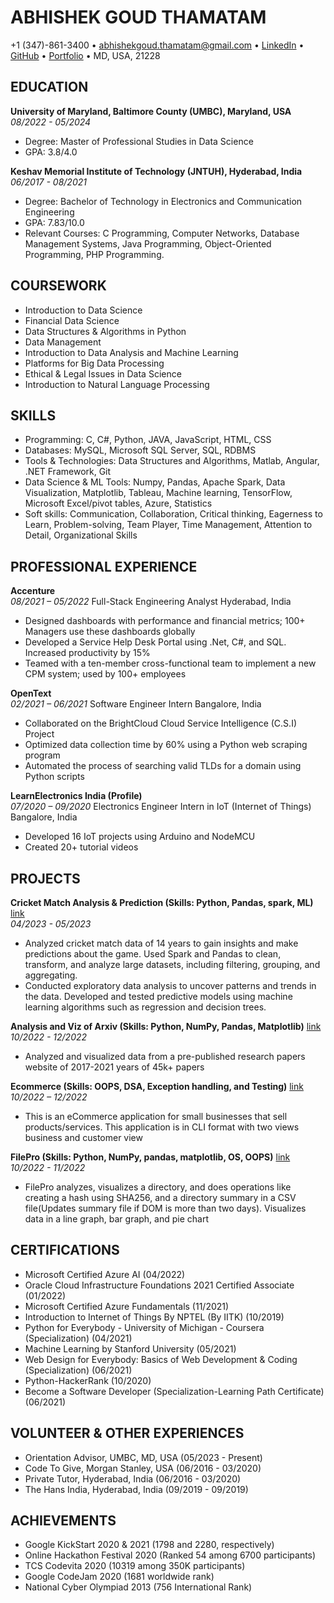 
# ABHISHEK GOUD THAMATAM
+1 (347)-861-3400 • abhishekgoud.thamatam@gmail.com • [LinkedIn](https://www.linkedin.com/in/t-abhishek-goud/) • [GitHub](https://github.com/abhishekgoud23) • [Portfolio](https://abhishekgoud23.github.io/abhishekthamatam.github.io/) • MD, USA, 21228


## EDUCATION
**University of Maryland, Baltimore County (UMBC), Maryland, USA**          
*08/2022 - 05/2024*
- Degree: Master of Professional Studies in Data Science
- GPA: 3.8/4.0

**Keshav Memorial Institute of Technology (JNTUH), Hyderabad, India**          
*06/2017 - 08/2021*
- Degree: Bachelor of Technology in Electronics and Communication Engineering
- GPA: 7.83/10.0
- Relevant Courses: C Programming, Computer Networks, Database Management Systems, Java Programming, Object-Oriented Programming, PHP Programming.

## COURSEWORK
- Introduction to Data Science
- Financial Data Science
- Data Structures & Algorithms in Python
- Data Management
- Introduction to Data Analysis and Machine Learning
- Platforms for Big Data Processing
- Ethical & Legal Issues in Data Science
- Introduction to Natural Language Processing

## SKILLS
- Programming: C, C#, Python, JAVA, JavaScript, HTML, CSS
- Databases: MySQL, Microsoft SQL Server, SQL, RDBMS
- Tools & Technologies: Data Structures and Algorithms, Matlab, Angular, .NET Framework, Git
- Data Science & ML Tools: Numpy, Pandas, Apache Spark, Data Visualization, Matplotlib, Tableau, Machine learning, TensorFlow, Microsoft Excel/pivot tables, Azure, Statistics
- Soft skills: Communication, Collaboration, Critical thinking, Eagerness to Learn, Problem-solving, Team Player, Time Management, Attention to Detail, Organizational Skills

## PROFESSIONAL EXPERIENCE
**Accenture**          
*08/2021 – 05/2022*
Full-Stack Engineering Analyst                                        Hyderabad, India
- Designed dashboards with performance and financial metrics; 100+ Managers use these dashboards globally
- Developed a Service Help Desk Portal using .Net, C#, and SQL. Increased productivity by 15%
- Teamed with a ten-member cross-functional team to implement a new CPM system; used by 100+ employees

**OpenText**          
*02/2021 – 06/2021*
Software Engineer Intern                                              Bangalore, India
- Collaborated on the BrightCloud Cloud Service Intelligence (C.S.I) Project
- Optimized data collection time by 60% using a Python web scraping program
- Automated the process of searching valid TLDs for a domain using Python scripts

**LearnElectronics India (Profile)**          
*07/2020 – 09/2020*
Electronics Engineer Intern in IoT (Internet of Things)               Bangalore, India
- Developed 16 IoT projects using Arduino and NodeMCU
- Created 20+ tutorial videos

## PROJECTS
**Cricket Match Analysis & Prediction (Skills: Python, Pandas, spark, ML)** [link](https://github.com/abhishekgoud23/Match-prediction-and-analysis)         
*04/2023 - 05/2023*
- Analyzed cricket match data of 14 years to gain insights and make predictions about the game. Used Spark and Pandas to clean, transform, and analyze large datasets, including filtering, grouping, and aggregating.
- Conducted exploratory data analysis to uncover patterns and trends in the data. Developed and tested predictive models using machine learning algorithms such as regression and decision trees.


**Analysis and Viz of Arxiv (Skills: Python, NumPy, Pandas, Matplotlib)** [link](https://github.com/abhishekgoud23/Python-Projects/tree/main/Analysis%20and%20Viz%20of%20Arxiv)                  
*10/2022 - 12/2022*
- Analyzed and visualized data from a pre-published research papers website of 2017-2021 years of 45k+ papers

**Ecommerce (Skills: OOPS, DSA, Exception handling, and Testing)** [link](https://github.com/abhishekgoud23/Python-Projects/tree/main/Ecommerce)                  
*10/2022 – 12/2022*
- This is an eCommerce application for small businesses that sell products/services. This application is in CLI format with two views business and customer view 

**FilePro (Skills: Python, NumPy, pandas, matplotlib, OS, OOPS)**  [link](https://github.com/abhishekgoud23/Python-Projects/tree/main/FilePro)                 
*10/2022 - 11/2022*
- FilePro analyzes, visualizes a directory, and does operations like creating a hash using SHA256, and a directory summary in a CSV file(Updates summary file if DOM is more than two days). Visualizes data in a line graph, bar graph, and pie chart  
## CERTIFICATIONS
- Microsoft Certified Azure AI (04/2022)
- Oracle Cloud Infrastructure Foundations 2021 Certified Associate (01/2022)
- Microsoft Certified Azure Fundamentals (11/2021)
- Introduction to Internet of Things By NPTEL (By IITK) (10/2019)
- Python for Everybody - University of Michigan - Coursera (Specialization) (04/2021)
- Machine Learning by Stanford University (05/2021)
- Web Design for Everybody: Basics of Web Development & Coding (Specialization) (06/2021)
- Python-HackerRank (10/2020)
- Become a Software Developer (Specialization-Learning Path Certificate) (06/2021)

## VOLUNTEER & OTHER EXPERIENCES
- Orientation Advisor, UMBC, MD, USA (05/2023 - Present)
- Code To Give, Morgan Stanley, USA (06/2016 - 03/2020)
- Private Tutor, Hyderabad, India (06/2016 - 03/2020)
- The Hans India, Hyderabad, India (09/2019 - 09/2019)

## ACHIEVEMENTS
- Google KickStart 2020 & 2021 (1798 and 2280, respectively)
- Online Hackathon Festival 2020 (Ranked 54 among 6700 participants)
- TCS Codevita 2020 (10319 among 350K participants)
- Google CodeJam 2020 (1681 worldwide rank)
- National Cyber Olympiad 2013 (756 International Rank)
